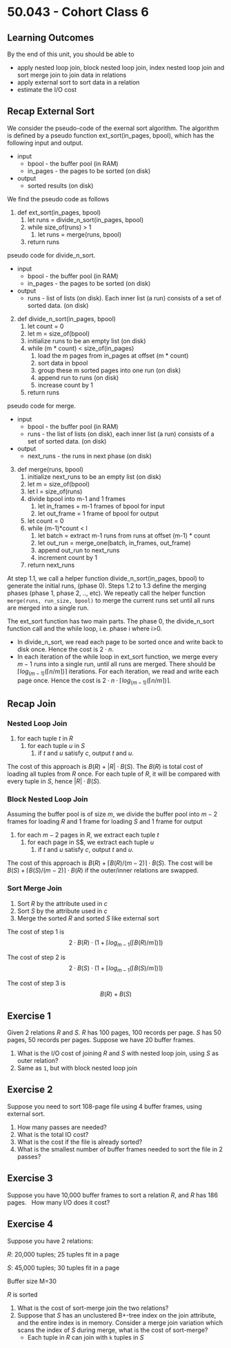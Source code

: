 # 50.043 - Cohort Class 6

## Learning Outcomes

By the end of this unit, you should be able to 

- apply nested loop join, block nested loop join, index nested loop join and sort merge join to join data in relations
- apply external sort to sort data in a relation
- estimate the I/O cost

## Recap External Sort

We consider the pseudo-code of the exernal sort algorithm. 
The algorithm is defined by a pseudo function ext_sort(in_pages, bpool), which has the following input and output.

- input 
    * bpool - the buffer pool (in RAM)
    * in_pages - the pages to be sorted (on disk)
- output
    * sorted results (on disk)
    
We find the pseudo code as follows
1. def ext_sort(in_pages, bpool)
    1. let runs = divide_n_sort(in_pages, bpool)
    2. while size_of(runs) > 1
        1. let runs = merge(runs, bpool)
    3. return runs

pseudo code for divide_n_sort.
- input
    * bpool - the buffer pool (in RAM)
    * in_pages - the pages to be sorted (on disk)
- output
    * runs - list of lists (on disk). Each inner list (a run) consists of a set of sorted data. (on disk)

2. def divide_n_sort(in_pages, bpool)
    1. let count = 0
    2. let m = size_of(bpool)
    3. initialize runs to be an empty list (on disk)
    4. while (m * count) < size_of(in_pages)
        1. load the m pages from in_pages at offset (m * count)
        2. sort data in bpool
        4. group these m sorted pages into one run (on disk)
        5. append run to runs (on disk)
        6. increase count by 1 
    5. return runs

pseudo code for merge.
- input 
    * bpool - the buffer pool (in RAM)
    * runs - the list of lists (on disk), each inner list (a run) consists of a set of sorted data. (on disk)
- output
    * next_runs - the runs in next phase (on disk)

3. def merge(runs, bpool)
    1. initialize next_runs to be an empty list (on disk)
    2. let m = size_of(bpool)
    3. let l = size_of(runs)
    4. divide bpool into m-1 and 1 frames
        1. let in_frames = m-1 frames of bpool for input 
        2. let out_frame = 1 frame of bpool for output
    5. let count = 0
    6. while (m-1)*count < l
        1. let batch =  extract m-1 runs from runs at offset (m-1) * count
        2. let out_run  =  merge_one(batch, in_frames, out_frame)
        3. append out_run to next_runs
        4. increment count by 1
    7. return next_runs

At step 1.1, we call a helper function divide_n_sort(in_pages, bpool) to generate the initial runs, (phase 0). 
Steps 1.2 to 1.3 define the merging phases (phase 1, phase 2, .., etc). We repeatly call the helper function `merge(runs, run_size, bpool)` to merge the current runs set until all runs are merged into a single run.

The ext_sort function has two main parts. The phase 0, the divide_n_sort function call and the while loop, i.e.  phase i where i>0.
* In divide_n_sort, we read each page to be sorted once and write back to disk once. Hence the cost is $2 \cdot n$.
*  In each iteration of the while loop in ext_sort function, we merge every $m-1$ runs into a single run, until all runs are merged. There should be $\lceil log_{(m-1)}(\lceil n/m \rceil) \rceil$ iterations. For each iteration, we read and write each page once. Hence the cost is $2 \cdot  n \cdot  \lceil log_{(m-1)}(\lceil n/m \rceil)\rceil$.


## Recap Join

### Nested Loop Join

1. for each tuple $t$ in $R$
    1. for each tuple $u$ in $S$
        1. if $t$ and $u$ satisfy $c$, output $t$ and $u$.

The cost of this approach is $B(R) + |R| \cdot B(S)$. The $B(R)$ is total cost of loading all tuples from $R$ once. For each tuple of $R$, it will be compared with every tuple in $S$, hence $|R| \cdot B(S)$.

### Block Nested Loop Join

Assuming the buffer pool is of size $m$, we divide the buffer pool into $m-2$ frames for loading $R$ and 1 frame for loading $S$ and 1 frame for output
1. for each $m-2$ pages in $R$, we extract each tuple $t$
    1. for each page in S$, we extract each tuple $u$
        1. if $t$ and $u$ satisfy $c$, output $t$ and $u$.

The cost of this approach is $B(R) + \lceil B(R) / (m - 2) \rceil \cdot B(S)$.
The cost will be $B(S) + \lceil B(S) / (m - 2) \rceil \cdot B(R)$ if the outer/inner relations are swapped.


### Sort Merge Join

1. Sort $R$ by the attribute used in $c$
2. Sort $S$ by the attribute used in $c$
3. Merge the sorted $R$ and sorted $S$ like external sort

The cost of step 1 is 
$$2\cdot B(R) \cdot (1 + \lceil log_{m-1}(\lceil B(R) / m \rceil)\rceil)$$

The cost of step 2 is 
$$2\cdot B(S) \cdot (1 + \lceil log_{m-1}(\lceil B(S) / m \rceil)\rceil)$$

The cost of step 3 is 
$$B(R) +  B(S)$$






## Exercise 1 


Given 2 relations $R$ and $S$.​ $R$ has 100 pages, 100 records per page.​ $S$ has 50 pages, 50 records per pages. Suppose we have 20 buffer frames.​


1. What is the I/O cost of joining $R$ and $S$ with nested loop join, using $S$ as outer relation?
2. Same as `1`, but with block nested loop join​

## Exercise 2 

Suppose you need to sort 108-page file using 4 buffer frames, using external sort.​​

1. How many passes are needed?​
2. What is the total IO cost?​
3. What is the cost if the file is already sorted?​
4. What is the smallest number of buffer frames needed to sort the file in 2 passes?​

## Exercise 3

Suppose you have 10,000 buffer frames to sort a relation $R$, and $R$ has 186 pages. ​
​
How many I/O does it cost?​

## Exercise 4

Suppose you have 2 relations:​

$R$: 20,000 tuples; 25 tuples fit in a page

$S$: 45,000 tuples; 30 tuples fit in a page​

Buffer size M=30​

$R$ is sorted​

1. What is the cost of sort-merge join the two relations?​
2. Suppose that $S$ has an unclustered B+-tree index on the join attribute, and the entire index is in memory. Consider a merge join variation which scans the index of $S$ during merge, what is the cost of sort-merge? ​
    * Each tuple in $R$ can join with `k` tuples in $S$​